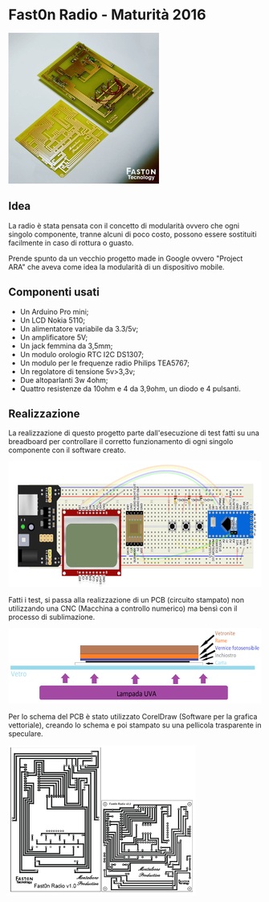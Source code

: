 # Fast0n Radio - Maturità 2016

<a><img src='./img/1.jpg' height='300' alt='icon'/></a>


## Idea
La radio è stata pensata con il concetto di modularità ovvero che ogni singolo componente, tranne alcuni di poco costo, possono essere sostituiti facilmente in caso di rottura o guasto.

Prende spunto da un vecchio progetto made in Google ovvero "Project ARA" che aveva come idea la modularità di un dispositivo mobile.

## Componenti usati
- Un Arduino Pro mini;
- Un LCD Nokia 5110;
- Un alimentatore variabile da 3.3/5v;
- Un amplificatore 5V;
- Un jack femmina da 3,5mm;
- Un modulo orologio RTC I2C DS1307;
- Un modulo per le frequenze radio Philips TEA5767;
- Un regolatore di tensione 5v>3,3v;
- Due altoparlanti 3w 4ohm;
- Quattro resistenze da 10ohm e 4 da 3,9ohm, un diodo e 4 pulsanti.

## Realizzazione
La realizzazione di questo progetto parte dall'esecuzione di test fatti su una breadboard per controllare il corretto funzionamento di ogni singolo componente con il software creato.

<a><img src='./img/2.png' height='250' alt='icon'/></a>

Fatti i test, si passa alla realizzazione di un PCB (circuito stampato) non utilizzando una CNC (Macchina a controllo numerico) ma bensì con il processo di sublimazione. 
 
<a><img src='./img/3.png' height='150' alt='icon'/></a>

Per lo schema del PCB è stato utilizzato CorelDraw (Software per la grafica vettoriale), creando lo schema e poi stampato su una pellicola trasparente in speculare.

<a><img src='./img/4.png' height='300' alt='icon'/></a>

